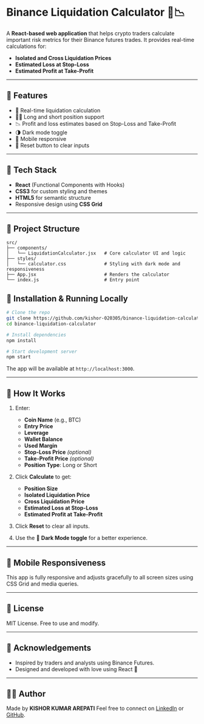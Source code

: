 # Binance Liquidation Calculator 🧾📉

A **React-based web application** that helps crypto traders calculate important risk metrics for their Binance futures trades. It provides real-time calculations for:

* **Isolated and Cross Liquidation Prices**
* **Estimated Loss at Stop-Loss**
* **Estimated Profit at Take-Profit**


---

## 🚀 Features

* 🔄 Real-time liquidation calculation
* 🧑‍🌾 Long and short position support
* 📉 Profit and loss estimates based on Stop-Loss and Take-Profit
* 🌗 Dark mode toggle
* 📱 Mobile responsive
* 🔄 Reset button to clear inputs

---

## 🧪 Tech Stack

* **React** (Functional Components with Hooks)
* **CSS3** for custom styling and themes
* **HTML5** for semantic structure
* Responsive design using **CSS Grid**

---

## 📆 Project Structure

```
src/
├── components/
│   └── LiquidationCalculator.jsx   # Core calculator UI and logic
├── styles/
│   └── calculator.css              # Styling with dark mode and responsiveness
├── App.jsx                         # Renders the calculator
└── index.js                        # Entry point
```



## 🔧 Installation & Running Locally

```bash
# Clone the repo
git clone https://github.com/kishor-020305/binance-liquidation-calculator.git
cd binance-liquidation-calculator

# Install dependencies
npm install

# Start development server
npm start
```

The app will be available at `http://localhost:3000`.

---

## 🧾 How It Works

1. Enter:

   * **Coin Name** (e.g., BTC)
   * **Entry Price**
   * **Leverage**
   * **Wallet Balance**
   * **Used Margin**
   * **Stop-Loss Price** *(optional)*
   * **Take-Profit Price** *(optional)*
   * **Position Type**: Long or Short

2. Click **Calculate** to get:

   * **Position Size**
   * **Isolated Liquidation Price**
   * **Cross Liquidation Price**
   * **Estimated Loss at Stop-Loss**
   * **Estimated Profit at Take-Profit**

3. Click **Reset** to clear all inputs.

4. Use the 🌙 **Dark Mode toggle** for a better experience.

---

## 📱 Mobile Responsiveness

This app is fully responsive and adjusts gracefully to all screen sizes using CSS Grid and media queries.

---


## 📃 License

MIT License. Free to use and modify.

---

## 🙌 Acknowledgements

* Inspired by traders and analysts using Binance Futures.
* Designed and developed with love using React 💚

---

## 🧑‍💻 Author

Made by **KISHOR KUMAR AREPATI**
Feel free to connect on [LinkedIn](https://www.linkedin.com/in/kishor-kumar-arepati/) or [GitHub](https://github.com/kishor020305).
